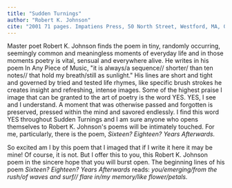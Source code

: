 ```yaml
---
title: "Sudden Turnings"
author: "Robert K. Johnson"
cite: "2001 71 pages. Impatiens Press, 50 North Street, Westford, MA, 01886-1279. impatiens.com"
---
```


Master poet Robert K. Johnson finds the poem in tiny, randomly occurring, seemingly common and meaningless moments of everyday life and in those moments poetry is vital, sensual and everywhere alive. He writes in his poem In Any Piece of Music, "it is always/a sequence// shorter/ than ten notes// that hold my breath/still as sunlight." His lines are short and tight and governed by tried and tested life rhymes, like specific brush strokes he creates insight and refreshing, intense images. Some of the highest praise I image that can be granted to the art of poetry is the word YES. YES, I see and I understand. A moment that was otherwise passed and forgotten is preserved, pressed within the mind and savored endlessly. I find this word YES throughout Sudden Turnings and I am sure anyone who opens themselves to Robert K. Johnson's poems will be intimately touched. For me, particularly, there is the poem, _Sixteen? Eighteen? Years Afterwards._

So excited am I by this poem that I imaged that if I write it here it may be mine! Of course, it is not. But I offer this to you, this Robert K. Johnson poem in the sincere hope that you will burst open. The beginning lines of his poem _Sixteen? Eighteen? Years Afterwards_ reads: _you/emerging/from the rush/of waves and surf// flare in/my memory/like flower/petals._ 
